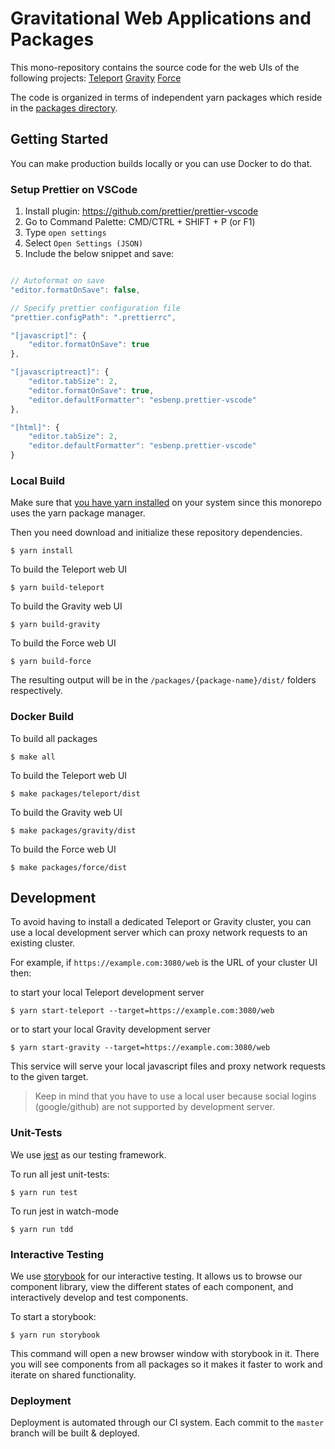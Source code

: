 # Gravitational Web Applications and Packages

This mono-repository contains the source code for the web UIs of the following projects:
[Teleport](https://github.com/gravitational/teleport)
[Gravity](https://github.com/gravitational/gravity)
[Force](https://github.com/gravitational/force)

The code is organized in terms of independent yarn packages which reside in
the [packages directory](https://github.com/gravitational/webapps/tree/master/packages).

## Getting Started

You can make production builds locally or you can use Docker to do that.

### Setup Prettier on VSCode

1. Install plugin: https://github.com/prettier/prettier-vscode
1. Go to Command Palette: CMD/CTRL + SHIFT + P (or F1)
1. Type `open settings`
1. Select `Open Settings (JSON)`
1. Include the below snippet and save:

```js

// Autoformat on save
"editor.formatOnSave": false,

// Specify prettier configuration file
"prettier.configPath": ".prettierrc",

"[javascript]": {
    "editor.formatOnSave": true
},

"[javascriptreact]": {
    "editor.tabSize": 2,
    "editor.formatOnSave": true,
    "editor.defaultFormatter": "esbenp.prettier-vscode"
},

"[html]": {
    "editor.tabSize": 2,
    "editor.defaultFormatter": "esbenp.prettier-vscode"
}

```

### Local Build

Make sure that [you have yarn installed](https://yarnpkg.com/lang/en/docs/install/#debian-stable)
on your system since this monorepo uses the yarn package manager.

Then you need download and initialize these repository dependencies.

```
$ yarn install
```

To build the Teleport web UI

```
$ yarn build-teleport
```

To build the Gravity web UI

```
$ yarn build-gravity
```

To build the Force web UI

```
$ yarn build-force
```

The resulting output will be in the `/packages/{package-name}/dist/` folders respectively.

### Docker Build

To build all packages

```
$ make all
```

To build the Teleport web UI

```
$ make packages/teleport/dist
```

To build the Gravity web UI

```
$ make packages/gravity/dist
```

To build the Force web UI

```
$ make packages/force/dist
```

## Development

To avoid having to install a dedicated Teleport or Gravity cluster,
you can use a local development server which can proxy network requests
to an existing cluster.

For example, if `https://example.com:3080/web` is the URL of your cluster UI then:

to start your local Teleport development server

```
$ yarn start-teleport --target=https://example.com:3080/web
```

or to start your local Gravity development server

```
$ yarn start-gravity --target=https://example.com:3080/web
```

This service will serve your local javascript files and proxy network
requests to the given target.

> Keep in mind that you have to use a local user because social
> logins (google/github) are not supported by development server.

### Unit-Tests

We use [jest](https://jestjs.io/) as our testing framework.

To run all jest unit-tests:

```
$ yarn run test
```

To run jest in watch-mode

```
$ yarn run tdd
```

### Interactive Testing

We use [storybook](https://storybook.js.org/) for our interactive testing.
It allows us to browse our component library, view the different states of
each component, and interactively develop and test components.

To start a storybook:

```
$ yarn run storybook
```

This command will open a new browser window with storybook in it. There
you will see components from all packages so it makes it faster to work
and iterate on shared functionality.


### Deployment

Deployment is automated through our CI system. Each commit to the `master` branch will be built & deployed.
